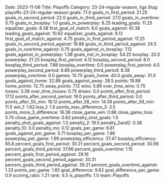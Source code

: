 Date: 2023-11-06
Title: Playoffs
Category: 23-24-regular-season, liga
Slug: playoffs-23-24-regular-season
goals: 71.0
goals_in_first_period: 21.25
goals_in_second_period: 22.0
goals_in_third_period: 27.0
goals_in_overtime: 0.75
goals_in_boxplay: 1.0
goals_in_powerplay: 8.25
leading_goals: 11.25
equalizer_goals: 8.38
first_goal_of_match: 6.0
goals_against: 61.38
leading_goals_against: 10.62
equalizer_goals_against: 8.12
first_goal_of_match_against: 4.75
goals_in_first_period_against: 17.25
goals_in_second_period_against: 18.88
goals_in_third_period_against: 24.5
goals_in_overtime_against: 0.75
goals_against_in_boxplay: 7.12
goals_against_in_powerplay: 1.38
goals_not_in_boxplay: 54.25
boxplay: 20.0
powerplay: 21.25
boxplay_first_period: 4.12
boxplay_second_period: 8.0
boxplay_third_period: 7.88
boxplay_overtime: 0.0
powerplay_first_period: 4.0
powerplay_second_period: 8.88
powerplay_third_period: 8.38
powerplay_overtime: 0.0
games: 10.75
goals_home: 40.0
goals_away: 31.0
goals_against_home: 32.88
goals_against_away: 28.5
points: 19.88
home_points: 12.75
away_points: 7.12
wins: 5.88
over_time_wins: 0.75
losses: 3.38
over_time_losses: 0.75
draws: 0.0
points_after_first_period: 17.12
points_after_second_period: 19.0
points_after_third_period: 0.0
points_after_55_min: 18.12
points_after_58_min: 14.38
points_after_59_min: 11.5
win_1: 1.62
loss_1: 1.5
points_max_difference_3: 3.5
points_more_3_difference: 16.38
close_game_win: 0.88
close_game_loss: 0.75
close_game_overtime: 0.62
penalty_shot_goals: 1.5
penalty_shot_goals_against: 1.5
penalty_2: 19.5
penalty_2and2: 0.38
penalty_10: 0.0
penalty_ms: 0.12
goals_per_game: 6.61
goals_against_per_game: 5.71
boxplay_per_game: 1.86
powerplay_per_game: 1.99
powerplay_efficiency: 37.47
boxplay_efficiency: 65.8
percent_goals_first_period: 30.21
percent_goals_second_period: 30.98
percent_goals_third_period: 37.66
percent_goals_overtime: 1.15
percent_goals_first_period_against: 29.16
percent_goals_second_period_against: 30.31
percent_goals_third_period_against: 39.21
percent_goals_overtime_against: 1.33
points_per_game: 1.85
goal_difference: 9.62
goal_difference_per_game: 0.9
scoring_ratio: 1.21
rank: 4.5
is_playoffs: 1.0
team: Playoffs
